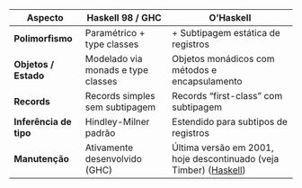 | Aspecto                | Haskell 98 / GHC                   | O’Haskell                                                              |
| ---------------------- | ---------------------------------- | ---------------------------------------------------------------------- |
| **Polimorfismo**       | Paramétrico + type classes         | + Subtipagem estática de registros                                     |
| **Objetos / Estado**   | Modelado via monads e type classes | Objetos monádicos com métodos e encapsulamento                         |
| **Records**            | Records simples sem subtipagem     | Records “first-class” com subtipagem                                   |
| **Inferência de tipo** | Hindley-Milner padrão              | Estendido para subtipos de registros                                   |
| **Manutenção**         | Ativamente desenvolvido (GHC)      | Última versão em 2001, hoje descontinuado (veja Timber) ([Haskell][1]) |

[1]: https://www.haskell.org/haskellwiki/O%27Haskell "O'Haskell - HaskellWiki"
